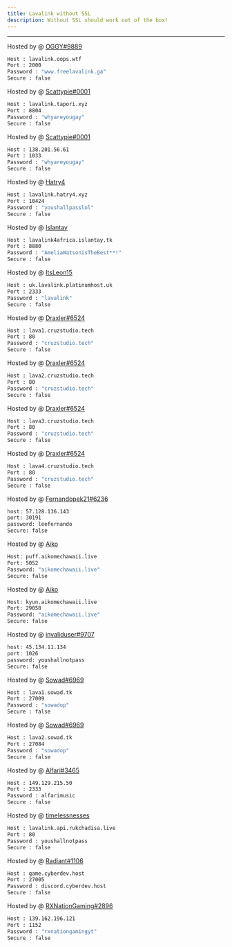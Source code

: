 ```yaml
---
title: Lavalink without SSL
description: Without SSL should work out of the box!
---
```


---

Hosted by @ [OGGY#9889](https://www.freelavalink.ga)
```bash
Host : lavalink.oops.wtf
Port : 2000
Password : "www.freelavalink.ga"
Secure : false
```

Hosted by @ [Scattypie#0001](https://discord.gg/NUhWvA7paX)
```bash
Host : lavalink.tapori.xyz
Port : 8804
Password : "whyareyougay"
Secure : false
```

Hosted by @ [Scattypie#0001](https://discord.gg/NUhWvA7paX)
```bash
Host : 138.201.56.61
Port : 1033
Password : "whyareyougay"
Secure : false
```

Hosted by @ [Hatry4](https://www.hatry4.xyz)
```bash
Host : lavalink.hatry4.xyz
Port : 10424
Password : "youshallpasslol"
Secure : false
```

Hosted by @ [Islantay](https://github.com/Dep0s1t)
```bash
Host : lavalink4africa.islantay.tk
Port : 8880
Password : "AmeliaWatsonisTheBest**!"
Secure : false
```

Hosted by @ [ItsLeon15](https://github.com/ItsLeon15)
```bash
Host : uk.lavalink.platinumhost.uk
Port : 2333
Password : "lavalink"
Secure : false
```

Hosted by @ [Draxler#6524](https://cruzstudio.tech/)
```bash
Host : lava1.cruzstudio.tech
Port : 80
Password : "cruzstudio.tech"
Secure : false
```

Hosted by @ [Draxler#6524](https://cruzstudio.tech/)
```bash
Host : lava2.cruzstudio.tech
Port : 80
Password : "cruzstudio.tech"
Secure : false
```

Hosted by @ [Draxler#6524](https://cruzstudio.tech/)
```bash
Host : lava3.cruzstudio.tech
Port : 80
Password : "cruzstudio.tech"
Secure : false
```

Hosted by @ [Draxler#6524](https://cruzstudio.tech/)
```bash
Host : lava4.cruzstudio.tech
Port : 80
Password : "cruzstudio.tech"
Secure : false
```

Hosted by @ [Fernandopek21#6236](https://discord.gg/SzP9BdFPYF)
```bash
host: 57.128.136.143
port: 30191
password: leefernando
Secure: false
```

Hosted by @ [Aiko](https://aikomechawaii.live)
```bash
Host: puff.aikomechawaii.live
Port: 5052
Password: "aikomechawaii.live"
Secure: false
```

Hosted by @ [Aiko](https://aikomechawaii.live)
```bash
Host: kyun.aikomechawaii.live
Port: 29058
Password: "aikomechawaii.live"
Secure: false
```

Hosted by @ [invaliduser#9707](https://discord.gg/mTp8suHPaR)
```bash
host: 45.134.11.134
port: 1026
password: youshallnotpass
Secure: false
```

Hosted by @ [Sowad#6969](https://discord.gg/yTvhknzeW6)
```bash
Host : lava1.sowad.tk
Port : 27009
Password : "sowadop"
Secure : false
```

Hosted by @ [Sowad#6969](https://discord.gg/yTvhknzeW6)
```bash
Host : lava2.sowad.tk
Port : 27084
Password : "sowadop"
Secure : false
```
Hosted by @ [Alfari#3465](https://discord.gg/ZNKNY3RpRg)
```bash
Host : 149.129.215.50
Port : 2333
Password : alfarimusic
Secure : false
```
Hosted by @ [timelessnesses](https://rukchadisa.live)
```bash
Host : lavalink.api.rukchadisa.live
Port : 80
Password : youshallnotpass
Secure : false
```

Hosted by @ [Radiant#1106](https://discord.cyberdev.host)
```bash
Host : game.cyberdev.host
Port : 27005
Password : discord.cyberdev.host
Secure : false
```
Hosted by @ [RXNationGaming#2896](https://rxnationgaming.cf)
```bash
Host : 139.162.196.121
Port : 1152
Password : "rxnationgamingyt"
Secure : false
```
